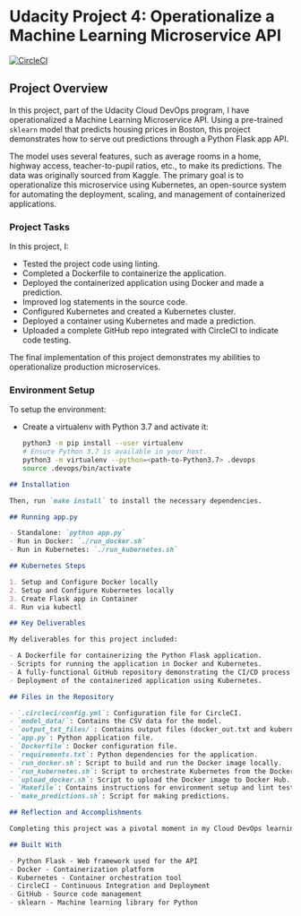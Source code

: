 # Udacity Project 4: Operationalize a Machine Learning Microservice API

[![CircleCI](https://dl.circleci.com/status-badge/img/gh/AJAntwi/Udacity-Project4/tree/main.svg?style=shield)](https://dl.circleci.com/status-badge/redirect/gh/AJAntwi/Udacity-Project4/tree/main)

## Project Overview

In this project, part of the Udacity Cloud DevOps program, I have operationalized a Machine Learning Microservice API. Using a pre-trained `sklearn` model that predicts housing prices in Boston, this project demonstrates how to serve out predictions through a Python Flask app API.

The model uses several features, such as average rooms in a home, highway access, teacher-to-pupil ratios, etc., to make its predictions. The data was originally sourced from Kaggle. The primary goal is to operationalize this microservice using Kubernetes, an open-source system for automating the deployment, scaling, and management of containerized applications.

### Project Tasks
In this project, I:
* Tested the project code using linting.
* Completed a Dockerfile to containerize the application.
* Deployed the containerized application using Docker and made a prediction.
* Improved log statements in the source code.
* Configured Kubernetes and created a Kubernetes cluster.
* Deployed a container using Kubernetes and made a prediction.
* Uploaded a complete GitHub repo integrated with CircleCI to indicate code testing.

The final implementation of this project demonstrates my abilities to operationalize production microservices.

### Environment Setup

To setup the environment:
* Create a virtualenv with Python 3.7 and activate it:
  ```bash
  python3 -m pip install --user virtualenv
  # Ensure Python 3.7 is available in your host.
  python3 -m virtualenv --python=<path-to-Python3.7> .devops
  source .devops/bin/activate
  ```

```markdown
## Installation

Then, run `make install` to install the necessary dependencies.

## Running app.py

- Standalone: `python app.py`
- Run in Docker: `./run_docker.sh`
- Run in Kubernetes: `./run_kubernetes.sh`

## Kubernetes Steps

1. Setup and Configure Docker locally
2. Setup and Configure Kubernetes locally
3. Create Flask app in Container
4. Run via kubectl

## Key Deliverables

My deliverables for this project included:

- A Dockerfile for containerizing the Python Flask application.
- Scripts for running the application in Docker and Kubernetes.
- A fully-functional GitHub repository demonstrating the CI/CD process with CircleCI.
- Deployment of the containerized application using Kubernetes.

## Files in the Repository

- `.circleci/config.yml`: Configuration file for CircleCI.
- `model_data/`: Contains the CSV data for the model.
- `output_txt_files/`: Contains output files (docker_out.txt and kubernetes_out.txt).
- `app.py`: Python application file.
- `Dockerfile`: Docker configuration file.
- `requirements.txt`: Python dependencies for the application.
- `run_docker.sh`: Script to build and run the Docker image locally.
- `run_kubernetes.sh`: Script to orchestrate Kubernetes from the Docker image.
- `upload_docker.sh`: Script to upload the Docker image to Docker Hub.
- `Makefile`: Contains instructions for environment setup and lint tests.
- `make_predictions.sh`: Script for making predictions.

## Reflection and Accomplishments

Completing this project was a pivotal moment in my Cloud DevOps learning path. It provided practical experience in deploying and managing a machine learning microservice, deepening my understanding of modern deployment technologies and practices. This project was instrumental in enhancing my skills in cloud computing and DevOps methodologies.

## Built With

- Python Flask - Web framework used for the API
- Docker - Containerization platform
- Kubernetes - Container orchestration tool
- CircleCI - Continuous Integration and Deployment
- GitHub - Source code management
- sklearn - Machine learning library for Python
```
